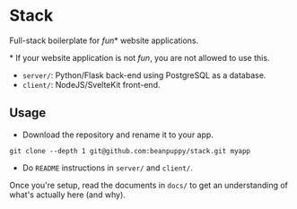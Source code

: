 # Stack

Full-stack boilerplate for _fun_\* website applications.

\* If your website application is not _fun_, you are not allowed to use this.

- `server/`: Python/Flask back-end using PostgreSQL as a database.
- `client/`: NodeJS/SvelteKit front-end.

## Usage

- Download the repository and rename it to your app.

```
git clone --depth 1 git@github.com:beanpuppy/stack.git myapp
```

- Do `README` instructions in `server/` and `client/`.

Once you're setup, read the documents in `docs/` to get an understanding of what's actually here (and why).
